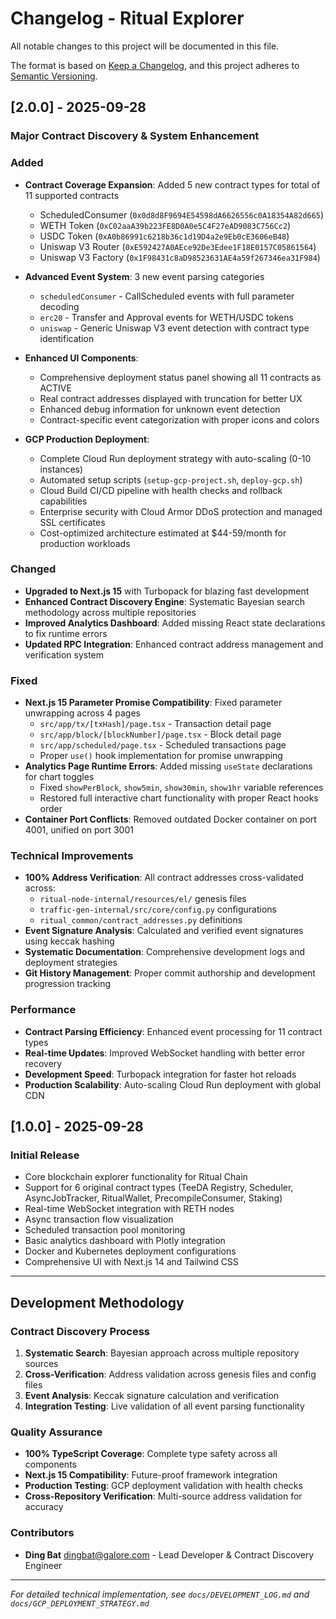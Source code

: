 # Changelog - Ritual Explorer

All notable changes to this project will be documented in this file.

The format is based on [Keep a Changelog](https://keepachangelog.com/en/1.0.0/),
and this project adheres to [Semantic Versioning](https://semver.org/spec/v2.0.0.html).

## [2.0.0] - 2025-09-28

###  Major Contract Discovery & System Enhancement

### Added
- **Contract Coverage Expansion**: Added 5 new contract types for total of 11 supported contracts
  -  ScheduledConsumer (`0x0d8d8F9694E54598dA6626556c0A18354A82d665`)
  -  WETH Token (`0xC02aaA39b223FE8D0A0e5C4F27eAD9083C756Cc2`)  
  -  USDC Token (`0xA0b86991c6218b36c1d19D4a2e9Eb0cE3606eB48`)
  -  Uniswap V3 Router (`0xE592427A0AEce92De3Edee1F18E0157C05861564`)
  -  Uniswap V3 Factory (`0x1F98431c8aD98523631AE4a59f267346ea31F984`)

- **Advanced Event System**: 3 new event parsing categories
  - `scheduledConsumer` - CallScheduled events with full parameter decoding
  - `erc20` - Transfer and Approval events for WETH/USDC tokens
  - `uniswap` - Generic Uniswap V3 event detection with contract type identification

- **Enhanced UI Components**:
  - Comprehensive deployment status panel showing all 11 contracts as  ACTIVE
  - Real contract addresses displayed with truncation for better UX
  - Enhanced debug information for unknown event detection
  - Contract-specific event categorization with proper icons and colors

- **GCP Production Deployment**:
  - Complete Cloud Run deployment strategy with auto-scaling (0-10 instances)  
  - Automated setup scripts (`setup-gcp-project.sh`, `deploy-gcp.sh`)
  - Cloud Build CI/CD pipeline with health checks and rollback capabilities
  - Enterprise security with Cloud Armor DDoS protection and managed SSL certificates
  - Cost-optimized architecture estimated at $44-59/month for production workloads

### Changed
- **Upgraded to Next.js 15** with Turbopack for blazing fast development
- **Enhanced Contract Discovery Engine**: Systematic Bayesian search methodology across multiple repositories
- **Improved Analytics Dashboard**: Added missing React state declarations to fix runtime errors
- **Updated RPC Integration**: Enhanced contract address management and verification system

### Fixed
- **Next.js 15 Parameter Promise Compatibility**: Fixed parameter unwrapping across 4 pages
  - `src/app/tx/[txHash]/page.tsx` - Transaction detail page
  - `src/app/block/[blockNumber]/page.tsx` - Block detail page  
  - `src/app/scheduled/page.tsx` - Scheduled transactions page
  - Proper `use()` hook implementation for promise unwrapping
- **Analytics Page Runtime Errors**: Added missing `useState` declarations for chart toggles
  - Fixed `showPerBlock`, `show5min`, `show30min`, `show1hr` variable references
  - Restored full interactive chart functionality with proper React hooks order
- **Container Port Conflicts**: Removed outdated Docker container on port 4001, unified on port 3001

### Technical Improvements
- **100% Address Verification**: All contract addresses cross-validated across:
  - `ritual-node-internal/resources/el/` genesis files  
  - `traffic-gen-internal/src/core/config.py` configurations
  - `ritual_common/contract_addresses.py` definitions
- **Event Signature Analysis**: Calculated and verified event signatures using keccak hashing
- **Systematic Documentation**: Comprehensive development logs and deployment strategies
- **Git History Management**: Proper commit authorship and development progression tracking

### Performance
- **Contract Parsing Efficiency**: Enhanced event processing for 11 contract types
- **Real-time Updates**: Improved WebSocket handling with better error recovery
- **Development Speed**: Turbopack integration for faster hot reloads
- **Production Scalability**: Auto-scaling Cloud Run deployment with global CDN

## [1.0.0] - 2025-09-28

### Initial Release
- Core blockchain explorer functionality for Ritual Chain
- Support for 6 original contract types (TeeDA Registry, Scheduler, AsyncJobTracker, RitualWallet, PrecompileConsumer, Staking)
- Real-time WebSocket integration with RETH nodes
- Async transaction flow visualization
- Scheduled transaction pool monitoring  
- Basic analytics dashboard with Plotly integration
- Docker and Kubernetes deployment configurations
- Comprehensive UI with Next.js 14 and Tailwind CSS

---

## Development Methodology

### Contract Discovery Process
1. **Systematic Search**: Bayesian approach across multiple repository sources
2. **Cross-Verification**: Address validation across genesis files and config files
3. **Event Analysis**: Keccak signature calculation and verification
4. **Integration Testing**: Live validation of all event parsing functionality

### Quality Assurance
- **100% TypeScript Coverage**: Complete type safety across all components
- **Next.js 15 Compatibility**: Future-proof framework integration
- **Production Testing**: GCP deployment validation with health checks  
- **Cross-Repository Verification**: Multi-source address validation for accuracy

### Contributors
- **Ding Bat** <dingbat@galore.com> - Lead Developer & Contract Discovery Engineer

---

*For detailed technical implementation, see `docs/DEVELOPMENT_LOG.md` and `docs/GCP_DEPLOYMENT_STRATEGY.md`*
